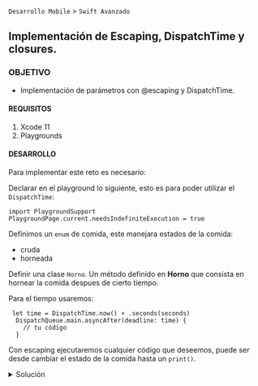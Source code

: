 
`Desarrollo Mobile` > `Swift Avanzado`
	
## Implementación de Escaping, DispatchTime y closures. 

### OBJETIVO 

-  Implementación de parámetros con @escaping y DispatchTime.

#### REQUISITOS 

1. Xcode 11
2. Playgrounds


#### DESARROLLO

Para implementar este reto es necesario:

Declarar en el playground lo siguiente, esto es para poder utilizar el `DispatchTime`:

```
import PlaygroundSupport
PlaygroundPage.current.needsIndefiniteExecution = true
```

Definimos un `enum` de comida, este manejara estados de la comida:

- cruda
- horneada

Definir una clase `Horno`.
Un método definido en **Horno** que consista en hornear la comida despues de cierto tiempo.

Para el tiempo usaremos:

```
 let time = DispatchTime.now() + .seconds(seconds)
  DispatchQueue.main.asyncAfter(deadline: time) {
    // tu código
  }
```

Con escaping ejecutaremos cualquier código que deseemos, puede ser desde cambiar el estado de la comida hasta un `print()`.

<details>
	<summary>Solución</summary>
	<p> Definiremos un Enum para manejar los estados de la comida, ya sea crudo u horneado. Para poder alterar su valor es necesario utilizar mutating.</p>
	
```
enum Comida {
  	case cruda
  	case horneada
 	mutating func hornear(){
   		self = .horneada
  	}
}
```
	<p> La definición de la clase contendrá una función, esta función tendrá como parámetro un closure pero de tipo @escaping.</p>
	
```
class Horno {
  func hornear(seconds: Int, closure: @escaping ()->()) {
    //...
  }
}
```
	<p> Implementamos el código basado en un DispatchQueue que manejará el tiempo. Dentro de este closure asincrono ejecutaremos nuestro closure. </p>
	
```
let time = DispatchTime.now() + .seconds(seconds)
DispatchQueue.main.asyncAfter(deadline: time) {
  closure()
}
```
	<p> La clase queda definida de la siguiente manera: </p>
```
class Horno {
  func hornear(seconds: Int, closure: @escaping ()->()){
    let time = DispatchTime.now() + .seconds(seconds)
    DispatchQueue.main.asyncAfter(deadline: time) {
      closure()
    }
  }
}
```
	
<p> Finalmente la implementación: </p>

```
var comida = Comida.cruda
var horno = Horno()
horno.hornear(seconds: 5) {
  comida.hornear()
  print("comida \(comida)")
}
```
</details> 
